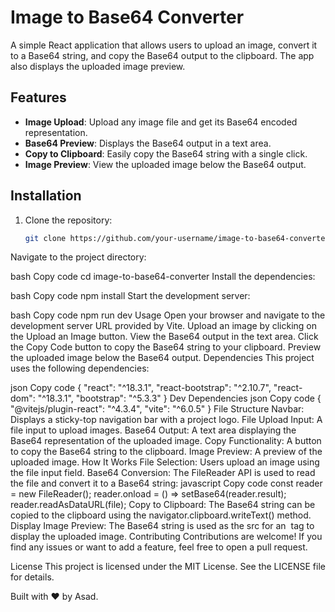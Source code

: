 # Image to Base64 Converter

A simple React application that allows users to upload an image, convert it to a Base64 string, and copy the Base64 output to the clipboard. The app also displays the uploaded image preview.

## Features

- **Image Upload**: Upload any image file and get its Base64 encoded representation.
- **Base64 Preview**: Displays the Base64 output in a text area.
- **Copy to Clipboard**: Easily copy the Base64 string with a single click.
- **Image Preview**: View the uploaded image below the Base64 output.

## Installation

1. Clone the repository:
   ```bash
   git clone https://github.com/your-username/image-to-base64-converter.git
Navigate to the project directory:

bash
Copy code
cd image-to-base64-converter
Install the dependencies:

bash
Copy code
npm install
Start the development server:

bash
Copy code
npm run dev
Usage
Open your browser and navigate to the development server URL provided by Vite.
Upload an image by clicking on the Upload an Image button.
View the Base64 output in the text area.
Click the Copy Code button to copy the Base64 string to your clipboard.
Preview the uploaded image below the Base64 output.
Dependencies
This project uses the following dependencies:

json
Copy code
{
  "react": "^18.3.1",
  "react-bootstrap": "^2.10.7",
  "react-dom": "^18.3.1",
  "bootstrap": "^5.3.3"
}
Dev Dependencies
json
Copy code
{
  "@vitejs/plugin-react": "^4.3.4",
  "vite": "^6.0.5"
}
File Structure
Navbar: Displays a sticky-top navigation bar with a project logo.
File Upload Input: A file input to upload images.
Base64 Output: A text area displaying the Base64 representation of the uploaded image.
Copy Functionality: A button to copy the Base64 string to the clipboard.
Image Preview: A preview of the uploaded image.
How It Works
File Selection: Users upload an image using the file input field.
Base64 Conversion: The FileReader API is used to read the file and convert it to a Base64 string:
javascript
Copy code
const reader = new FileReader();
reader.onload = () => setBase64(reader.result);
reader.readAsDataURL(file);
Copy to Clipboard: The Base64 string can be copied to the clipboard using the navigator.clipboard.writeText() method.
Display Image Preview: The Base64 string is used as the src for an <img> tag to display the uploaded image.
Contributing
Contributions are welcome! If you find any issues or want to add a feature, feel free to open a pull request.

License
This project is licensed under the MIT License. See the LICENSE file for details.

Built with ❤️ by Asad.